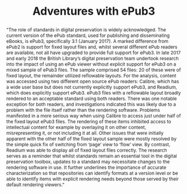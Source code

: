 ---
abstract: '"The role of standards in digital preservation is widely acknowledged.
  The current version of the ePub standard, used for publishing and disseminating
  eBooks, is ePub3, specifically 3.1 (January 2017). A marked difference from ePub2
  is support for fixed layout files and, whilst several different ePub readers are
  available, not all have upgraded to provide full support for ePub3. In late 2017
  and early 2018 the British Library’s digital preservation team undertook research
  into the impact of using an ePub viewer without explicit support for ePub3 on a
  mixed sample of ePub3 files. The sample comprised 54 files: 20 of these were of
  fixed layout, the remainder utilized reflowable layouts. For the analysis, content
  was accessed using two different open source ePub readers: Calibre, which has a
  wide user base but does not currently explicitly support ePub3, and Readium, which
  does explicitly support ePub3.

  ePub3 files with a reflowable layout broadly rendered to an acceptable standard
  using both readers. There was one notable exception for both readers, and investigations
  indicated this was likely due to a problem with the file itself rather than the
  rendering software. Problems manifested in a more serious way when using Calibre
  to access just under half of the fixed layout ePub3 files. The rendering of these
  items inhibited access to intellectual content for example by overlaying it on other
  content, misrepresenting it, or not including it at all. Other issues that were
  initially apparent with the other half of the fixed layout sample were mostly resolved
  by the simple quick fix of switching from ‘page’ view to ‘flow’ view. By contrast,
  Readium was able to display all of fixed layout files correctly.

  The research serves as a reminder that whilst standards remain an essential tool
  in the digital preservation toolbox, updates to a standard may necessitate changes
  to the rendering software in use. It further underlines the importance of accurate
  characterization so that repositories can identify formats at a version level or
  be able to identify items with explicit rendering needs beyond those served by their
  default rendering viewers."'
creators:
- Pennock, Maureen
- Day, Michael
date: null
document_url: https://services.phaidra.univie.ac.at/api/object/o:923650/download
grand_parent: iPRES
institutions: []
keywords:
- boston
landing_page_url: https://phaidra.univie.ac.at/o:923650
language: eng
layout: publication
license: CC BY 4.0 International
notes_url: null
parent: iPRES 2018
presentation_url: null
publication_type: paper
size: 606283
source_name: iPRES
title: 'Adventures with ePub3 '
year: 2018
---
